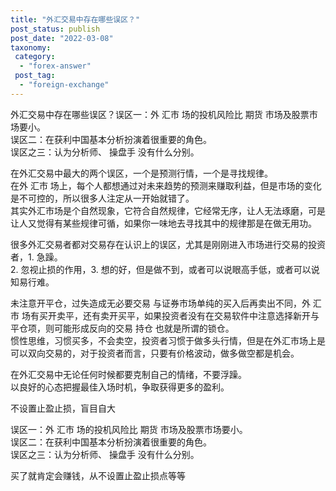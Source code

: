 ```yaml
---
title: "外汇交易中存在哪些误区？"
post_status: publish
post_date: "2022-03-08"
taxonomy:
 category: 
  - "forex-answer"
 post_tag: 
  - "foreign-exchange"
---
```


外汇交易中存在哪些误区？误区一：外 汇市 场的投机风险比 期货 市场及股票市场要小。  
误区二：在获利中国基本分析扮演着很重要的角色。  
误区之三：认为分析师、 操盘手 没有什么分别。  

在外汇交易中最大的两个误区，一个是预测行情，一个是寻找规律。  
在外 汇市 场上，每个人都想通过对未来趋势的预测来赚取利益，但是市场的变化是不可控的，所以很多人注定从一开始就错了。  
其实外汇市场是个自然现象，它符合自然规律，它经常无序，让人无法琢磨，可是让人又觉得有某些规律可循，如果你一味地去寻找其中的规律那是在做无用功。  

很多外汇交易者都对交易存在认识上的误区，尤其是刚刚进入市场进行交易的投资者，1. 急躁。  
2. 忽视止损的作用，3. 想的好，但是做不到，或者可以说眼高手低，或者可以说知易行难。  

未注意开平仓，过失造成无必要交易 与证券市场单纯的买入后再卖出不同，外 汇市 场有买开卖平，还有卖开买平，如果投资者没有在交易软件中注意选择新开与平仓项，则可能形成反向的交易 持仓 也就是所谓的锁仓。  
惯性思维，习惯买多，不会卖空，投资者习惯于做多头行情，但是在外汇市场上是可以双向交易的，对于投资者而言，只要有价格波动，做多做空都是机会。  

在外汇交易中无论任何时候都要克制自己的情绪，不要浮躁。  
以良好的心态把握最佳入场时机，争取获得更多的盈利。  

不设置止盈止损，盲目自大

误区一：外 汇市 场的投机风险比 期货 市场及股票市场要小。  
误区二：在获利中国基本分析扮演着很重要的角色。  
误区之三：认为分析师、 操盘手 没有什么分别。  

买了就肯定会赚钱，从不设置止盈止损点等等
